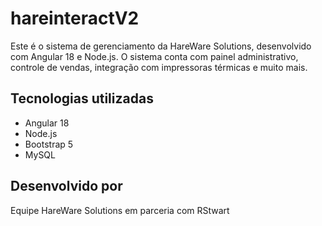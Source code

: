 # hareinteractV2

Este é o sistema de gerenciamento da HareWare Solutions, desenvolvido com Angular 18 e Node.js. O sistema conta com painel administrativo, controle de vendas, integração com impressoras térmicas e muito mais.

## Tecnologias utilizadas

- Angular 18
- Node.js
- Bootstrap 5
- MySQL

## Desenvolvido por
Equipe HareWare Solutions em parceria com RStwart